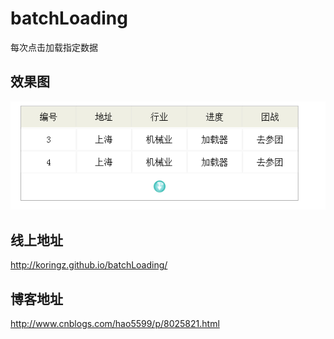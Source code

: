 # batchLoading
每次点击加载指定数据

## 效果图

![效果图](https://github.com/ZWLTZ/batchLoading/blob/master/demo.png)<br />

## 线上地址

http://koringz.github.io/batchLoading/

## 博客地址

http://www.cnblogs.com/hao5599/p/8025821.html
